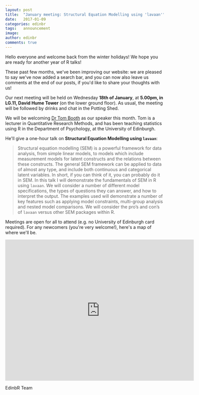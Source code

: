 ```yaml
---
layout: post
title:  "January meeting: Structural Equation Modelling using 'lavaan'"
date:   2017-01-09
categories: edinbr
tags:   announcement
image:
author: edinbr
comments: true
---
```


Hello everyone and welcome back from the winter holidays! We hope you are ready for another year of R talks!

These past few months, we've been improving our website: we are pleased to say we've now added a search bar, and you can now also leave us comments at the end of our posts, if you'd like to share your thoughts with us!

Our next meeting will be held on Wednesday **18th of January**, at **5.00pm, in LG.11, David Hume Tower** (on the lower ground floor). As usual, the meeting will be followed by drinks and chat in the Potting Shed.

<!--TO INSERT INSTEAD OF venue TBD: , in Room LG.11 in David Hume Tower. The entrance is via the 50 George Square building, and through its basement (feel free to ask for directions at the reception). -->

We will be welcoming [Dr Tom Booth](http://www.ed.ac.uk/profile/tom-booth) as our speaker this month. Tom is a lecturer in Quantitative Research Methods, and has been teaching statistics using R in the Department of Psychology, at the University of Edinburgh.

He'll give a one-hour talk on **Structural Equation Modelling using `lavaan`**:

> Structural equation modelling (SEM) is a powerful framework for data analysis, from simple linear models, to models which include measurement models for latent constructs and the relations between these constructs. The general SEM framework can be applied to data of almost any type, and include both continuous and categorical latent variables. In short, if you can think of it, you can probably do it in SEM. In this talk I will demonstrate the fundamentals of SEM in R using `lavaan`. We will consider a number of different model specifications, the types of questions they can answer, and how to interpret the output. The examples used will demonstrate a number of key features such as applying model constraints, multi-group analysis and nested model comparisons. We will consider the pro’s and con’s of `lavaan` versus other SEM packages within R.


Meetings are open for all to attend (e.g. no University of Edinburgh card required). For any newcomers (you're very welcome!), here's a map of where we'll be.

<iframe src="https://www.google.com/maps/embed?pb=!1m14!1m8!1m3!1d939.4322782159774!2d-3.1868992813634778!3d55.9431477069392!3m2!1i1024!2i768!4f13.1!3m3!1m2!1s0x0%3A0x8b232656b3b16a57!2sDavid+Hume+Tower!5e0!3m2!1sen!2suk!4v1473937651228" width="600" height="450" frameborder="0" style="border:0" allowfullscreen></iframe>


EdinbR Team
